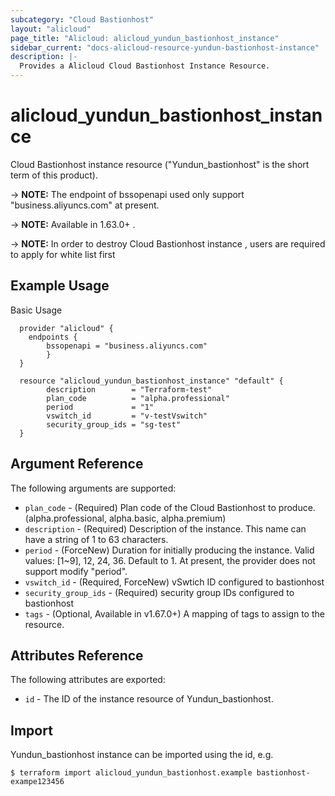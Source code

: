 ```yaml
---
subcategory: "Cloud Bastionhost"
layout: "alicloud"
page_title: "Alicloud: alicloud_yundun_bastionhost_instance"
sidebar_current: "docs-alicloud-resource-yundun-bastionhost-instance"
description: |-
  Provides a Alicloud Cloud Bastionhost Instance Resource.
---
```


# alicloud_yundun_bastionhost_instance

Cloud Bastionhost instance resource ("Yundun_bastionhost" is the short term of this product).

-> **NOTE:** The endpoint of bssopenapi used only support "business.aliyuncs.com" at present.

-> **NOTE:** Available in 1.63.0+ .

-> **NOTE:** In order to destroy Cloud Bastionhost instance , users are required to apply for white list first

## Example Usage

Basic Usage

```
  provider "alicloud" {
    endpoints {
        bssopenapi = "business.aliyuncs.com"
        }
  }

  resource "alicloud_yundun_bastionhost_instance" "default" {
        description        = "Terraform-test"
        plan_code          = "alpha.professional"
        period             = "1"
        vswitch_id         = "v-testVswitch"
        security_group_ids = "sg-test"
  }
```
## Argument Reference

The following arguments are supported:

* `plan_code` - (Required) Plan code of the Cloud Bastionhost to produce. (alpha.professional, alpha.basic, alpha.premium) 
* `description` - (Required) Description of the instance. This name can have a string of 1 to 63 characters.
* `period` - (ForceNew) Duration for initially producing the instance. Valid values: [1~9], 12, 24, 36. Default to 1. At present, the provider does not support modify "period".
* `vswitch_id` - (Required, ForceNew) vSwtich ID configured to bastionhost
* `security_group_ids` - (Required) security group IDs configured to bastionhost
* `tags` - (Optional, Available in v1.67.0+) A mapping of tags to assign to the resource.

## Attributes Reference

The following attributes are exported:

* `id` - The ID of the instance resource of Yundun_bastionhost.

## Import

Yundun_bastionhost instance can be imported using the id, e.g.

```
$ terraform import alicloud_yundun_bastionhost.example bastionhost-exampe123456
```